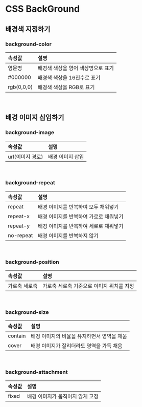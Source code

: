 # CSS BackGround
## 배경색 지정하기
### background-color
속성값 | 설명
:--- | :---
영문명 | 배경색 색상을 영어 색상명으로 표기
#000000 | 배경색 색상을 16진수로 표기
rgb(0,0,0) | 배경색 색상을 RGB로 표기

<br>

## 배경 이미지 삽입하기
### background-image
속성값 | 설명
:--- | :---
url(이미지 경로) | 배경 이미지 삽입

<br>

### background-repeat
속성값 | 설명
:--- | :---
repeat | 배경 이미지를 반복하여 모두 채워넣기
repeat-x | 배경 이미지를 반복하여 가로로 채워넣기
repeat-y | 배경 이미지를 반복하여 세로로 채워넣기
no-repeat | 배경 이미지를 반복하지 않기

<br>

### background-position
속성값 | 설명
:--- | :---
가로축 세로축 | 가로축 세로축 기준으로 이미지 위치를 지정

<br>

### background-size
속성값 | 설명
:--- | :---
contain | 배경 이미지의 비율을 유지하면서 영역을 채움
cover | 배경 이미지가 잘리더라도 영역을 가득 채움

<br>

### background-attachment
속성값 | 설명
:--- | :---
fixed | 배경 이미지가 움직이지 않게 고정